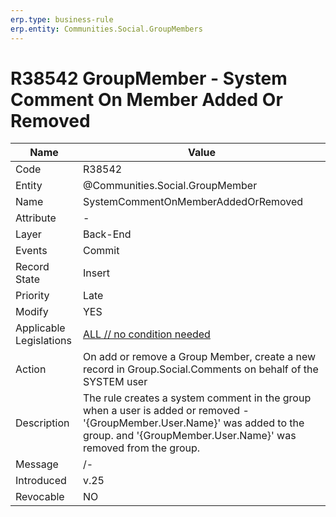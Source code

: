 ```yaml
---
erp.type: business-rule
erp.entity: Communities.Social.GroupMembers 
---
```


# R38542 GroupMember - System Comment On Member Added Or Removed

| Name | Value |
| ---- | ----- |
| Code | R38542 |
| Entity | @Communities.Social.GroupMember |
| Name | SystemCommentOnMemberAddedOrRemoved |
| Attribute | - |
| Layer | Back-End |
| Events | Commit|
| Record State| Insert|
| Priority | Late |
| Modify | YES |
| Applicable Legislations | [ALL // no condition needed](xref:applicable-legislations) |
| Action | On add or remove a Group Member, create a new record in Group.Social.Comments on behalf of the SYSTEM user |
| Description| The rule creates a system comment in the group when a user is added or removed - '{GroupMember.User.Name}' was added to the group. and '{GroupMember.User.Name}' was removed from the group.|
| Message | /-|
| Introduced |v.25|
| Revocable | NO |

